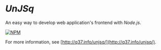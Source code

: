 # *UnJSq*

An easy way to develop web application's frontend with *Node.js*.

[![NPM](https://nodei.co/npm/unjsq.png)](https://nodei.co/npm/unjsq/)

For more information, see [http://q37.info/unjsq/](http://q37.info/unjsq/).